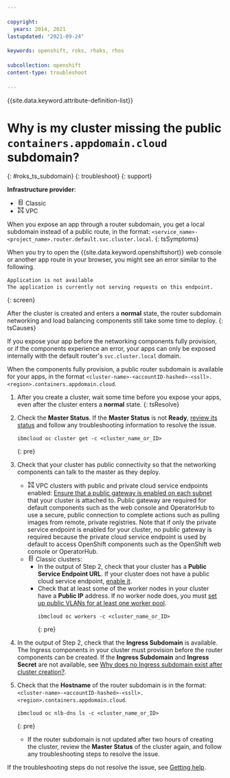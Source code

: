 ```yaml
---

copyright:
  years: 2014, 2021
lastupdated: "2021-09-24"

keywords: openshift, roks, rhoks, rhos

subcollection: openshift
content-type: troubleshoot

---
```


{{site.data.keyword.attribute-definition-list}}  

# Why is my cluster missing the public `containers.appdomain.cloud` subdomain?
{: #roks_ts_subdomain}
{: troubleshoot}
{: support}

**Infrastructure provider**:
* <img src="../images/icon-classic.png" alt="Classic infrastructure provider icon" width="15" style="width:15px; border-style: none"/> Classic
* <img src="../images/icon-vpc.png" alt="VPC infrastructure provider icon" width="15" style="width:15px; border-style: none"/> VPC


When you expose an app through a router subdomain, you get a local subdomain instead of a public route, in the format: `<service_name>-<project_name>.router.default.svc.cluster.local`.
{: tsSymptoms}

When you try to open the {{site.data.keyword.openshiftshort}} web console or another app route in your browser, you might see an error similar to the following.

```
Application is not available
The application is currently not serving requests on this endpoint.
```
{: screen}


After the cluster is created and enters a **normal** state, the router subdomain networking and load balancing components still take some time to deploy.
{: tsCauses}

If you expose your app before the networking components fully provision, or if the components experience an error, your apps can only be exposed internally with the default router's `svc.cluster.local` domain.

When the components fully provision, a public router subdomain is available for your apps, in the format `<cluster-name>-<accountID-hashed>-<ssll>.<region>.containers.appdomain.cloud`.


1. After you create a cluster, wait some time before you expose your apps, even after the cluster enters a **normal** state.
{: tsResolve}

2. Check the **Master Status**. If the **Master Status** is not **Ready**, [review its status](/docs/openshift?topic=openshift-debug_master) and follow any troubleshooting information to resolve the issue.   
    ```
    ibmcloud oc cluster get -c <cluster_name_or_ID>
    ```
    {: pre}

3. Check that your cluster has public connectivity so that the networking components can talk to the master as they deploy.
    * <img src="../images/icon-vpc.png" alt="VPC infrastructure provider icon" width="15" style="width:15px; border-style: none"/> VPC clusters with public and private cloud service endpoints enabled: [Ensure that a public gateway is enabled on each subnet](/docs/openshift?topic=openshift-vpc-subnets#create_vpc_subnet) that your cluster is attached to. Public gateway are required for default components such as the web console and OperatorHub to use a secure, public connection to complete actions such as pulling images from remote, private registries. Note that if only the private service endpoint is enabled for your cluster, no public gateway is required because the private cloud service endpoint is used by default to access OpenShift components such as the OpenShift web console or OperatorHub.
    * <img src="../images/icon-classic.png" alt="Classic infrastructure provider icon" width="15" style="width:15px; border-style: none"/> Classic clusters:
        * In the output of Step 2, check that your cluster has a **Public Service Endpoint URL**. If your cluster does not have a public cloud service endpoint, [enable it](/docs/openshift?topic=openshift-cs_network_cluster#set-up-public-se).
        * Check that at least some of the worker nodes in your cluster have a **Public IP** address. If no worker node does, you must [set up public VLANs for at least one worker pool](/docs/openshift?topic=openshift-cs_network_cluster#change-vlans).
          ```
          ibmcloud oc workers -c <cluster_name_or_ID>
          ```
          {: pre}

4. In the output of Step 2, check that the **Ingress Subdomain** is available. The Ingress components in your cluster must provision before the router components can be created. If the **Ingress Subdomain** and **Ingress Secret** are not available, see [Why does no Ingress subdomain exist after cluster creation?](/docs/openshift?topic=openshift-ingress_subdomain).
5. Check that the **Hostname** of the router subdomain is in the format: `<cluster-name>-<accountID-hashed>-<ssll>.<region>.containers.appdomain.cloud`.
    ```
    ibmcloud oc nlb-dns ls -c <cluster_name_or_ID>
    ```
    {: pre}

    *  If the router subdomain is not updated after two hours of creating the cluster, review the **Master Status** of the cluster again, and follow any troubleshooting steps to resolve the issue.

If the troubleshooting steps do not resolve the issue, see [Getting help](/docs/openshift?topic=openshift-get-help).






